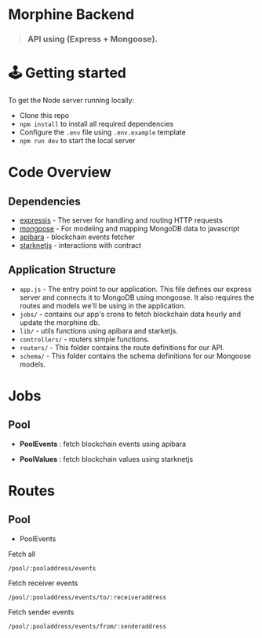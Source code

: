 # Morphine Backend

> ### API using (Express + Mongoose).

# 🕹️ Getting started

To get the Node server running locally:

- Clone this repo
- `npm install` to install all required dependencies
- Configure the `.env` file using `.env.example` template
- `npm run dev` to start the local server

# Code Overview

## Dependencies

- [expressjs](https://github.com/expressjs/express) - The server for handling and routing HTTP requests
- [mongoose](https://github.com/Automattic/mongoose) - For modeling and mapping MongoDB data to javascript
- [apibara](https://github.com/apibara/apibara) - blockchain events fetcher
- [starknetjs](https://github.com/0xs34n/starknet.js) - interactions with contract

## Application Structure

- `app.js` - The entry point to our application. This file defines our express server and connects it to MongoDB using mongoose. It also requires the routes and models we'll be using in the application.
- `jobs/` - contains our app's crons to fetch blockchain data hourly and update the morphine db.
- `lib/` - utils functions using apibara and starketjs.
- `controllers/` - routers simple functions.
- `routers/` - This folder contains the route definitions for our API.
- `schema/` - This folder contains the schema definitions for our Mongoose models.

# Jobs

## Pool

- **PoolEvents** : fetch blockchain events using apibara

- **PoolValues** : fetch blockchain values using starknetjs

# Routes

## Pool

- PoolEvents

Fetch all

```
/pool/:pooladdress/events
```

Fetch receiver events

```
/pool/:pooladdress/events/to/:receiveraddress
```

Fetch sender events

```
/pool/:pooladdress/events/from/:senderaddress
```
